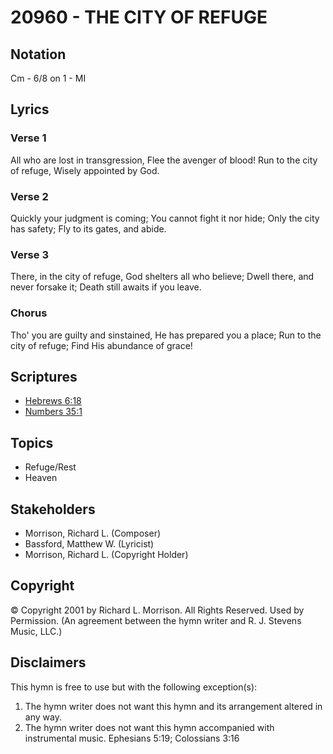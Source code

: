 # 20960 - THE CITY OF REFUGE

## Notation

Cm - 6/8 on 1 - MI

## Lyrics

### Verse 1

All who are lost in transgression, Flee the avenger of blood! Run to the city of refuge, Wisely appointed by God.

### Verse 2

Quickly your judgment is coming; You cannot fight it nor hide; Only the city has safety; Fly to its gates, and abide.

### Verse 3

There, in the city of refuge, God shelters all who believe; Dwell there, and never forsake it; Death still awaits if you leave.

### Chorus

Tho' you are guilty and sinstained, He has prepared you a place; Run to the city of refuge; Find His abundance of grace!


## Scriptures

- [Hebrews 6:18](https://www.biblegateway.com/passage/?search=Hebrews%206%3A18)
- [Numbers 35:1](https://www.biblegateway.com/passage/?search=Numbers%2035%3A1)

## Topics

- Refuge/Rest
- Heaven

## Stakeholders

- Morrison, Richard L. (Composer)
- Bassford, Matthew W. (Lyricist)
- Morrison, Richard L. (Copyright Holder)

## Copyright

© Copyright 2001 by Richard L. Morrison. All Rights Reserved. Used by Permission.
(An agreement between the hymn writer and R. J. Stevens Music, LLC.)

## Disclaimers

This hymn is free to use but with the following exception(s):
1. The hymn writer does not want this hymn and its arrangement altered in any way.
2. The hymn writer does not want this hymn accompanied with instrumental music.
Ephesians 5:19; Colossians 3:16

